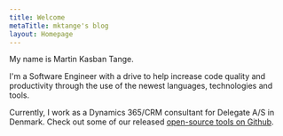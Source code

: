 ```yaml
---
title: Welcome
metaTitle: mktange's blog
layout: Homepage
---
```


My name is Martin Kasban Tange. 

I'm a Software Engineer with a drive to help increase code quality and productivity through the use of the newest languages, technologies and tools.

Currently, I work as a Dynamics 365/CRM consultant for Delegate A/S in Denmark. 
Check out some of our released [open-source tools on Github](http://delegateas.github.io/).